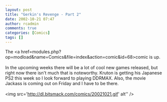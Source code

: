 ```yaml
---
layout: post
title: "Gerkin's Revenge - Part 2"
date: 2002-10-21 07:47
author: rcadmin
comments: true
categories: [Comics]
tags: []
---
```

The <a href=modules.php?op=modload&name=Comics&file=index&action=comic&id=68>comic</a> is up.
<br />
<br />
In the upcoming weeks there will be a lot of cool new games released, but right now there isn't much that is noteworthy. Kruton is getting his Japanese PS2 this week so I look forward to playing DDRMAX. Also, the movie Jackass is coming out on Friday and I have to be there. <br /><br /><!--more--><img src='http://dl.bitsmack.com/comics/20021021.gif' alt'' />
